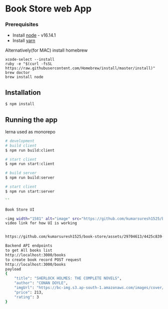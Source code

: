 # Book Store web App

### Prerequisites

- Install [node](https://nodejs.org/en/download/) - v16.14.1
- Install [yarn](https://classic.yarnpkg.com/lang/en/docs/install/#mac-stable)

Alternatively(for MAC) install homebrew

```Shell
xcode-select --install
ruby -e "$(curl -fsSL https://raw.githubusercontent.com/Homebrew/install/master/install)"
brew doctor
brew install node
```

## Installation

```bash
$ npm install
```

## Running the app
lerna used as monorepo


```bash
# development
# build client
$ npm run build:client

# start client
$ npm run start:client

# build server
$ npm run build:server

# start client
$ npm run start:server

``

Book Store UI

<img width="1581" alt="image" src="https://github.com/kumarsuresh1525/book-store/assets/29704613/f2f5957f-ed7e-4da9-81ac-13013d730d47">
video link for how UI is working


https://github.com/kumarsuresh1525/book-store/assets/29704613/4425c839-51ff-462f-a89b-572d2717f2c7

Backend API endpoints
to get All books list
http://localhost:3000/books
to create book record POST request
http://localhost:3000/books
payload
{
    "title": "SHERLOCK HOLMES: THE COMPLETE NOVELS",
    "author": "CONAN DOYLE",
    "imgUrl": "https://bc-img.s3.ap-south-1.amazonaws.com/images/cover/bc/9780143455264_16583773140.jpg",
    "price": 213,
    "rating": 3
}
